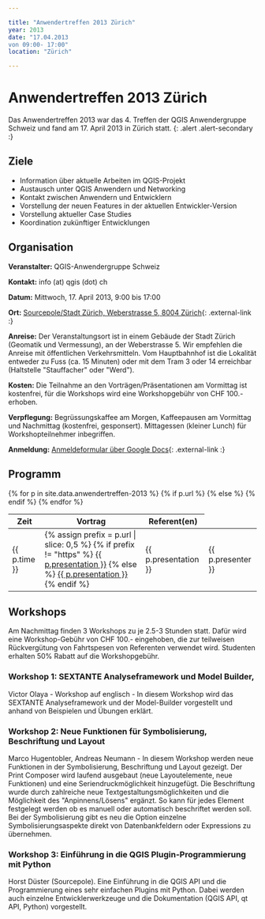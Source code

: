 ```yaml
---

title: "Anwendertreffen 2013 Zürich"
year: 2013
date: "17.04.2013
von 09:00- 17:00"
location: "Zürich"

---
```


# Anwendertreffen 2013 Zürich

Das Anwendertreffen 2013 war das 4. Treffen der QGIS Anwendergruppe Schweiz und fand am 17. April 2013 in Zürich statt.
{: .alert .alert-secondary :}

## Ziele

* Information über aktuelle Arbeiten im QGIS-Projekt
* Austausch unter QGIS Anwendern und Networking
* Kontakt zwischen Anwendern und Entwicklern
* Vorstellung der neuen Features in der aktuellen Entwickler-Version
* Vorstellung aktueller Case Studies
* Koordination zukünftiger Entwicklungen

## Organisation

**Veranstalter:** QGIS-Anwendergruppe Schweiz

**Kontakt:** info (at) qgis (dot) ch

**Datum:** Mittwoch, 17. April 2013, 9:00 bis 17:00

**Ort:** [Sourcepole/Stadt Zürich, Weberstrasse 5, 8004 Zürich](https://maps.google.com/maps?q=Weberstrasse+5,+Zurich,+Switzerland&hl=en&ie=UTF8&sll=37.0625,-95.677068&sspn=57.553742,79.013672&oq=Weberstrasse+5&t=h&hnear=Weberstrasse+5,+Kreis+4,+8004+Z%C3%BCrich,+Switzerland&z=16){: .external-link :}

**Anreise:** Der Veranstaltungsort ist in einem Gebäude der Stadt Zürich (Geomatik und Vermessung), an der Weberstrasse 5. Wir empfehlen die Anreise mit öffentlichen Verkehrsmitteln. Vom Hauptbahnhof ist die Lokalität entweder zu Fuss (ca. 15 Minuten) oder mit dem Tram 3 oder 14 erreichbar (Haltstelle "Stauffacher" oder "Werd").

**Kosten:** Die Teilnahme an den Vorträgen/Präsentationen am Vormittag ist kostenfrei, für die Workshops wird eine Workshopgebühr von CHF 100.- erhoben.

**Verpflegung:** Begrüssungskaffee am Morgen, Kaffeepausen am Vormittag und Nachmittag (kostenfrei, gesponsert). Mittagessen (kleiner Lunch) für Workshopteilnehmer inbegriffen.

**Anmeldung:**  [Anmeldeformular über Google Docs](https://docs.google.com/spreadsheet/viewform?formkey=dFU3Y2lNSGJDbXB6dEZYTjJza3ZLUkE6MA){: .external-link :}

## Programm

<table class="table table-striped">
  <thead>
    <tr>
      <th scope="col">Zeit</th>
      <th scope="col">Vortrag</th>
      <th scope="col">Referent(en)</th>
    </tr>
  </thead>
  <tbody>
{% for p in site.data.anwendertreffen-2013 %}
    <tr>
      <td>{{ p.time }}</td>
      {% if p.url %}
      <td>
        {% assign prefix = p.url | slice: 0,5 %}
        {% if prefix != "https" %}
        <a href="{% link {{ p.url }} %}" class="pdf-link">{{ p.presentation }}</a>
        {% else %}
        <a href="{{ p.url }}" class="external-link">{{ p.presentation }}</a>
        {% endif %}
      </td>
      {% else %}
      <td>{{ p.presentation }}</td>
      {% endif %}
      <td>{{ p.presenter }}</td>
    </tr> 
{% endfor %}
  </tbody>
</table>

## Workshops

Am Nachmittag finden 3 Workshops zu je 2.5-3 Stunden statt. Dafür wird eine Workshop-Gebühr von CHF 100.- eingehoben, die zur teilweisen Rückvergütung von Fahrtspesen von Referenten verwendet wird. Studenten erhalten 50% Rabatt auf die Workshopgebühr.


### Workshop 1: SEXTANTE Analyseframework und Model Builder,

Victor Olaya - Workshop auf englisch - In diesem Workshop wird das SEXTANTE Analyseframework und der Model-Builder vorgestellt und anhand von Beispielen und Übungen erklärt.

### Workshop 2: Neue Funktionen für Symbolisierung, Beschriftung und Layout

Marco Hugentobler, Andreas Neumann - In diesem Workshop werden neue Funktionen in der Symbolisierung, Beschriftung und Layout gezeigt. Der Print Composer wird laufend ausgebaut (neue Layoutelemente, neue Funktionen) und eine Seriendruckmöglichkeit hinzugefügt. Die Beschriftung wurde durch zahlreiche neue Textgestaltungsmöglichkeiten und die Möglichkeit des "Anpinnens/Lösens" ergänzt. So kann für jedes Element festgelegt werden ob es manuell oder automatisch beschriftet werden soll. Bei der Symbolisierung gibt es neu die Option einzelne Symbolisierungsaspekte direkt von Datenbankfeldern oder Expressions zu übernehmen.

### Workshop 3: Einführung in die QGIS Plugin-Programmierung mit Python
Horst Düster (Sourcepole). Eine Einführung in die QGIS API und die Programmierung eines sehr einfachen Plugins mit Python. Dabei werden auch einzelne Entwicklerwerkzeuge und die Dokumentation (QGIS API, qt API, Python) vorgestellt.
